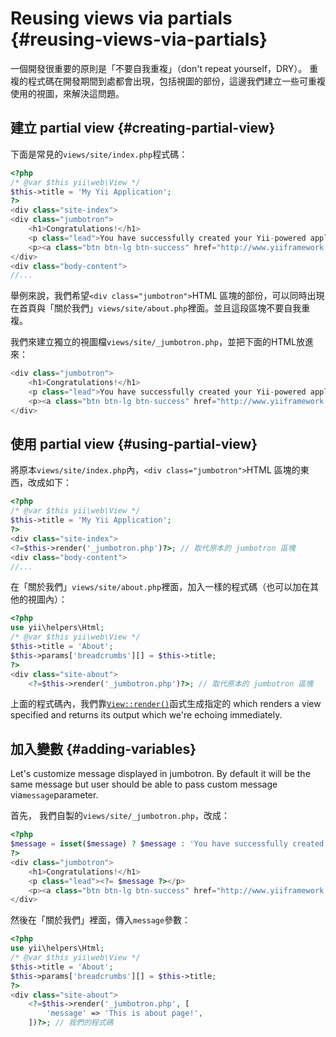 # Reusing views via partials {#reusing-views-via-partials}

一個開發很重要的原則是「不要自我重複」（don't repeat yourself，DRY）。 重複的程式碼在開發期間到處都會出現，包括視圖的部份，這邊我們建立一些可重複使用的視圖，來解決這問題。

## 建立 partial view {#creating-partial-view}

下面是常見的`views/site/index.php`程式碼：

```php
<?php
/* @var $this yii\web\View */
$this->title = 'My Yii Application';
?>
<div class="site-index">
<div class="jumbotron">
    <h1>Congratulations!</h1>
    <p class="lead">You have successfully created your Yii-powered application.</p>
    <p><a class="btn btn-lg btn-success" href="http://www.yiiframework.com">Get started with Yii</a></p>
</div>
<div class="body-content">
//...
```

舉例來說，我們希望`<div class="jumbotron">`HTML 區塊的部份，可以同時出現在首頁與「關於我們」`views/site/about.php`裡面。並且這段區塊不要自我重複。

我們來建立獨立的視圖檔`views/site/_jumbotron.php`，並把下面的HTML放進來：

```php
<div class="jumbotron">
    <h1>Congratulations!</h1>
    <p class="lead">You have successfully created your Yii-powered application.</p>
    <p><a class="btn btn-lg btn-success" href="http://www.yiiframework.com">Get started with Yii</a></p>
</div>
```

## 使用 partial view {#using-partial-view}

將原本`views/site/index.php`內，`<div class="jumbotron">`HTML 區塊的東西，改成如下：

```php
<?php
/* @var $this yii\web\View */
$this->title = 'My Yii Application';
?>
<div class="site-index">
<?=$this->render('_jumbotron.php')?>; // 取代原本的 jumbotron 區塊
<div class="body-content">
//...
```

在「關於我們」`views/site/about.php`裡面，加入一樣的程式碼（也可以加在其他的視圖內）：

```php
<?php
use yii\helpers\Html;
/* @var $this yii\web\View */
$this->title = 'About';
$this->params['breadcrumbs'][] = $this->title;
?>
<div class="site-about">
    <?=$this->render('_jumbotron.php')?>; // 取代原本的 jumbotron 區塊
```

上面的程式碼內，我們靠[`View::render()`](http://www.yiiframework.com/doc-2.0/yii-base-view.html#render%28%29-detail)函式生成指定的 which renders a view specified and returns its output which we're echoing immediately.

## 加入變數 {#adding-variables}

Let's customize message displayed in jumbotron. By default it will be the same message but user should be able to pass custom message via`message`parameter.

首先， 我們自製的`views/site/_jumbotron.php`，改成：

```php
<?php
$message = isset($message) ? $message : 'You have successfully created your Yii-powered application.';
?>
<div class="jumbotron">
    <h1>Congratulations!</h1>
    <p class="lead"><?= $message ?></p>
    <p><a class="btn btn-lg btn-success" href="http://www.yiiframework.com">Get started with Yii</a></p>
</div>
```

然後在「關於我們」裡面，傳入`message`參數：

```php
<?php
use yii\helpers\Html;
/* @var $this yii\web\View */
$this->title = 'About';
$this->params['breadcrumbs'][] = $this->title;
?>
<div class="site-about">
    <?=$this->render('_jumbotron.php', [
        'message' => 'This is about page!',
    ])?>; // 我們的程式碼
```



